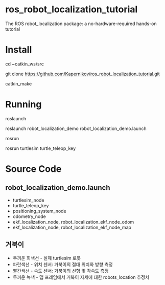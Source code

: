 # ros_robot_localization_tutorial
The ROS robot_localization package: a no-hardware-required hands-on tutorial

# Install
cd ~catkin_ws/src

git clone https://github.com/Kapernikov/ros_robot_localization_tutorial.git

catkin_make

# Running

roslaunch
 
  roslaunch robot_localization_demo robot_localization_demo.launch


rosrun
 
  rosrun turtlesim turtle_teleop_key

# Source Code
## robot_localization_demo.launch
 -  turtlesim_node
 -  turtle_teleop_key
 -  positioning_system_node
 -  odometry_node
 -  ekf_localization_node, robot_localization_ekf_node_odom
 -  ekf_localization_node, robot_localization_ekf_node_map

## 거북이
- 두꺼운 회색선 - 실제 turtlesim 로봇
- 파란색선 - 위치 센서: 거북이의 절대 위치와 방향 측정
- 빨간색선 - 속도 센서: 거북이의 선형 및 각속도 측정
- 두꺼운 녹색 - 맵 프레임에서 거북이 자세에 대한 robots_location 추정치
